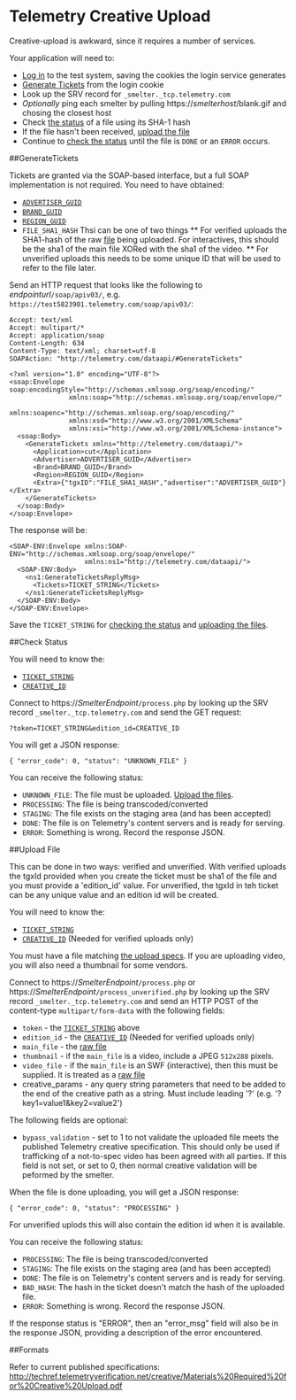 Telemetry Creative Upload
=========================

Creative-upload is awkward, since it requires a number of services.

Your application will need to:

* [Log in](../LoginService/README.md) to the test system, saving the cookies the login service generates
* [Generate Tickets](#generatetickets) from the login cookie
* Look up the SRV record for `_smelter._tcp.telemetry.com`
* *Optionally* ping each smelter by pulling https://*smelterhost*/blank.gif and chosing the closest host
* Check [the status](#check-status) of a file using its SHA-1 hash
* If the file hasn't been received, [upload the file](#upload-file)
* Continue to [check the status](#check-status) until the file is `DONE` or an `ERROR` occurs.

##GenerateTickets

Tickets are granted via the SOAP-based interface, but a full SOAP implementation is not required. You need to have obtained:

* [`ADVERTISER_GUID`](../Platform/CampaignService.md#getadvertisers)
* [`BRAND_GUID`](../Platform/CampaignService.md#getbrands)
* [`REGION_GUID`](../Platform/CampaignService.md#getregions)
* `FILE_SHA1_HASH` Thsi can be one of two things
** For verified uploads the SHA1-hash of the raw [file](#formats) being uploaded. For interactives, this should be the sha1 of the main file XORed with the sha1 of the video.
** For unverified uploads this needs to be some unique ID that will be used to refer to the file later. 

Send an HTTP request that looks like the following to *endpointurl*`/soap/apiv03/`, e.g. `https://test5823901.telemetry.com/soap/apiv03/`: 

    Accept: text/xml
    Accept: multipart/*
    Accept: application/soap
    Content-Length: 634
    Content-Type: text/xml; charset=utf-8
    SOAPAction: "http://telemetry.com/dataapi/#GenerateTickets"

    <?xml version="1.0" encoding="UTF-8"?>
    <soap:Envelope soap:encodingStyle="http://schemas.xmlsoap.org/soap/encoding/"
                   xmlns:soap="http://schemas.xmlsoap.org/soap/envelope/"
                   xmlns:soapenc="http://schemas.xmlsoap.org/soap/encoding/"
                   xmlns:xsd="http://www.w3.org/2001/XMLSchema"
                   xmlns:xsi="http://www.w3.org/2001/XMLSchema-instance">
      <soap:Body>
        <GenerateTickets xmlns="http://telemetry.com/dataapi/">
          <Application>cut</Application>
          <Advertiser>ADVERTISER_GUID</Advertiser>
          <Brand>BRAND_GUID</Brand>
          <Region>REGION_GUID</Region>
          <Extra>{"tgxID":"FILE_SHA1_HASH","advertiser":"ADVERTISER_GUID"}</Extra>
        </GenerateTickets>
      </soap:Body>
    </soap:Envelope>


The response will be:

    <SOAP-ENV:Envelope xmlns:SOAP-ENV="http://schemas.xmlsoap.org/soap/envelope/"
                       xmlns:ns1="http://telemetry.com/dataapi/">
      <SOAP-ENV:Body>
        <ns1:GenerateTicketsReplyMsg>
          <Tickets>TICKET_STRING</Tickets>
        </ns1:GenerateTicketsReplyMsg>
      </SOAP-ENV:Body>
    </SOAP-ENV:Envelope>

Save the `TICKET_STRING` for [checking the status](#check-status) and [uploading the files](#upload-file).

##Check Status

You will need to know the:

* [`TICKET_STRING`](#generatetickets)
* [`CREATIVE_ID`](../Platform/CampaignService.md#getcreativeseditions)

Connect to https://*SmelterEndpoint*`/process.php` by looking up the SRV record `_smelter._tcp.telemetry.com` and send the GET request:

    ?token=TICKET_STRING&edition_id=CREATIVE_ID

You will get a JSON response:

    { "error_code": 0, "status": "UNKNOWN_FILE" }

You can receive the following status:

* `UNKNOWN_FILE`: The file must be uploaded. [Upload the files](#upload-file).
* `PROCESSING`: The file is being transcoded/converted
* `STAGING`: The file exists on the staging area (and has been accepted)
* `DONE`: The file is on Telemetry's content servers and is ready for serving.
* `ERROR`: Something is wrong. Record the response JSON.

##Upload File

This can be done in two ways: verified and unverified. With verified uploads the tgxId provided when you create the ticket must be sha1 of the file and you must provide a 'edition_id' value. For unverified, the tgxId in teh ticket can be any unique value and an edition id will be created.

You will need to know the:

* [`TICKET_STRING`](#generatetickets)
* [`CREATIVE_ID`](../Platform/CampaignService.md#getcreativeseditions) (Needed for verified uploads only)

You must have a file matching [the upload specs](#formats). If you are uploading video, you will also need a thumbnail for some vendors.

Connect to https://*SmelterEndpoint*`/process.php` or https://*SmelterEndpoint*`/process_unverified.php`  by looking up the SRV record `_smelter._tcp.telemetry.com` and send an HTTP POST
of the content-type `multipart/form-data` with the following fields:

* `token` - the [`TICKET_STRING`](#generatetickets) above
* `edition_id` - the [`CREATIVE_ID`](../Platform/CampaignService.md#getcreativeseditions) (Needed for verified uploads only)
* `main_file` - the [raw file](#formats)
* `thumbnail` - if the `main_file` is a video, include a JPEG `512x288` pixels.
* `video_file` - if the `main_file` is an SWF (interactive), then this must be supplied. It is treated as a [raw file](#formats)
* creative_params - any query string parameters that need to be added to the end of the creative path as a string. Must include leading '?' (e.g. '?key1=value1&key2=value2')

The following fields are optional:

* `bypass_validation` - set to 1 to not validate the uploaded file meets the published Telemetry creative specification. This should only be used if trafficking of a not-to-spec video has been agreed with all parties. If this field is not set, or set to 0, then normal creative validation will be peformed by the smelter.

When the file is done uploading, you will get a JSON response:

    { "error_code": 0, "status": "PROCESSING" }
    
For unverified uplods this will also contain the edition id when it is available. 

You can receive the following status:

* `PROCESSING`: The file is being transcoded/converted
* `STAGING`: The file exists on the staging area (and has been accepted)
* `DONE`: The file is on Telemetry's content servers and is ready for serving.
* `BAD_HASH`: The hash in the ticket doesn't match the hash of the uploaded file.
* `ERROR`: Something is wrong. Record the response JSON.

If the response status is "ERROR", then an "error_msg" field will also be in the response JSON, providing a description of the error encountered.

##Formats

Refer to current published specifications:
http://techref.telemetryverification.net/creative/Materials%20Required%20for%20Creative%20Upload.pdf
